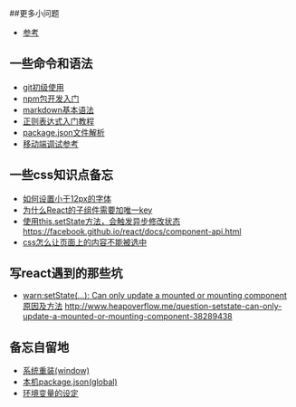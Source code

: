 ##更多小问题
>
* [参考](https://github.com/jsCoder-yy/memo-center/issues)

## 一些命令和语法
>
* [git初级使用](https://github.com/jsCoder-yy/memo-center/issues/1)
* [npm包开发入门](https://github.com/jsCoder-yy/memo-center/issues/4)
* [markdown基本语法](http://www.appinn.com/markdown/)
* [正则表达式入门教程](http://deerchao.net/tutorials/regex/regex.htm#mission)
* [package.json文件解析](http://javascript.ruanyifeng.com/nodejs/packagejson.html)
* [移动端调试参考](https://github.com/jieyou/remote_inspect_web_on_real_device/blob/master/README.textile)

## 一些css知识点备忘
>
* [如何设置小于12px的字体](http://www.w3ci.com/front/xHTMLCSS/34.html)
* [为什么React的子组件需要加唯一key](http://www.anleb.com/13)
* [使用this.setState方法，会触发异步修改状态](https://segmentfault.com/q/1010000002958584)
https://facebook.github.io/react/docs/component-api.html
* [css怎么让页面上的内容不能被选中](https://github.com/jsCoder-yy/memo-center/issues/15)
## 写react遇到的那些坑
>
* [warn:setState(…): Can only update a mounted or mounting component原因及方法](http://bbs.reactnative.cn/topic/147/navigator-%E5%88%87%E6%8D%A2%E7%89%B9%E5%88%AB%E5%BF%AB%E7%9A%84%E6%97%B6%E5%80%99-%E4%B9%8B%E5%89%8D%E7%9A%84fetch%E6%95%B0%E6%8D%AEcallback%E5%87%BA%E7%8E%B0%E4%BA%86setstate-can-only-update-a-mounted-or-mounting-component/2)
http://www.heapoverflow.me/question-setstate-can-only-update-a-mounted-or-mounting-component-38289438

## 备忘自留地
>
* [系统重装(window) ](https://github.com/jsCoder-yy/memo-center/issues/2)
* [本机package.json(global) ](https://github.com/jsCoder-yy/memo-center/issues/3)
* [环境变量的设定](https://github.com/jsCoder-yy/memo-center/issues/6)
